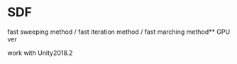 # SDF
fast sweeping method / fast iteration method / fast marching method** GPU ver

work with Unity2018.2
